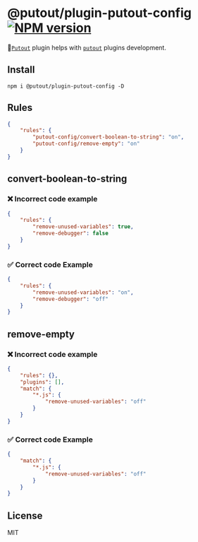 # @putout/plugin-putout-config [![NPM version][NPMIMGURL]][NPMURL]

[NPMIMGURL]: https://img.shields.io/npm/v/@putout/plugin-putout-config.svg?style=flat&longCache=true
[NPMURL]: https://npmjs.org/package/@putout/plugin-putout-config"npm"

🐊[`Putout`](https://github.com/coderaiser/putout) plugin helps with [`putout`](https://github.com/coderaiser/putout) plugins development.

## Install

```
npm i @putout/plugin-putout-config -D
```

## Rules

```json
{
    "rules": {
        "putout-config/convert-boolean-to-string": "on",
        "putout-config/remove-empty": "on"
    }
}
```

## convert-boolean-to-string

### ❌ Incorrect code example

```json
{
    "rules": {
        "remove-unused-variables": true,
        "remove-debugger": false
    }
}
```

### ✅ Correct code Example

```json
{
    "rules": {
        "remove-unused-variables": "on",
        "remove-debugger": "off"
    }
}
```

## remove-empty

### ❌ Incorrect code example

```json
{
    "rules": {},
    "plugins": [],
    "match": {
        "*.js": {
            "remove-unused-variables": "off"
        }
    }
}
```

### ✅ Correct code Example

```json
{
    "match": {
        "*.js": {
            "remove-unused-variables": "off"
        }
    }
}
```

## License

MIT
